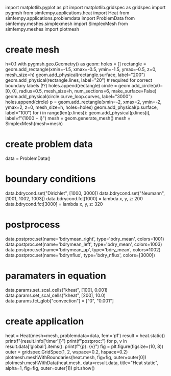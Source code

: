 import matplotlib.pyplot as plt
import matplotlib.gridspec as gridspec
import pygmsh
from simfempy.applications.heat import Heat
from simfempy.applications.problemdata import ProblemData
from simfempy.meshes.simplexmesh import SimplexMesh
from simfempy.meshes import plotmesh

# create mesh
h=0.1
with pygmsh.geo.Geometry() as geom:
    holes = []
    rectangle = geom.add_rectangle(xmin=-1.5, xmax=-0.5, ymin=-1.5, ymax=-0.5, z=0, mesh_size=h)
    geom.add_physical(rectangle.surface, label="200")
    geom.add_physical(rectangle.lines, label="20")  # required for correct boundary labels (!?)
    holes.append(rectangle)
    circle = geom.add_circle(x0=[0, 0], radius=0.5, mesh_size=h, num_sections=6, make_surface=False)
    geom.add_physical(circle.curve_loop.curves, label="3000")
    holes.append(circle)
    p = geom.add_rectangle(xmin=-2, xmax=2, ymin=-2, ymax=2, z=0, mesh_size=h, holes=holes)
    geom.add_physical(p.surface, label="100")
    for i in range(len(p.lines)): geom.add_physical(p.lines[i], label=f"{1000 + i}")
    mesh = geom.generate_mesh()
mesh = SimplexMesh(mesh=mesh)
# create problem data
data = ProblemData()
# boundary conditions
data.bdrycond.set("Dirichlet", [1000, 3000])
data.bdrycond.set("Neumann", [1001, 1002, 1003])
data.bdrycond.fct[1000] = lambda x, y, z: 200
data.bdrycond.fct[3000] = lambda x, y, z: 320
# postprocess
data.postproc.set(name='bdrymean_right', type='bdry_mean', colors=1001)
data.postproc.set(name='bdrymean_left', type='bdry_mean', colors=1003)
data.postproc.set(name='bdrymean_up', type='bdry_mean', colors=1002)
data.postproc.set(name='bdrynflux', type='bdry_nflux', colors=[3000])
# paramaters in equation
data.params.set_scal_cells("kheat", [100], 0.001)
data.params.set_scal_cells("kheat", [200], 10.0)
data.params.fct_glob["convection"] = ["0", "0.001"]
# create application
heat = Heat(mesh=mesh, problemdata=data, fem='p1')
result = heat.static()
print(f"{result.info['timer']}")
print(f"postproc:")
for p, v in result.data['global'].items(): print(f"{p}: {v}")
fig = plt.figure(figsize=(10, 8))
outer = gridspec.GridSpec(1, 2, wspace=0.2, hspace=0.2)
plotmesh.meshWithBoundaries(heat.mesh, fig=fig, outer=outer[0])
plotmesh.meshWithData(heat.mesh, data=result.data, title="Heat static", alpha=1, fig=fig, outer=outer[1])
plt.show()
